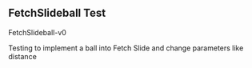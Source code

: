 


## FetchSlideball Test

FetchSlideball-v0

Testing to implement a ball into Fetch Slide and change parameters like distance



